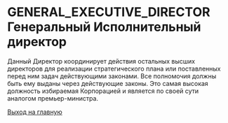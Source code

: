 # GENERAL_EXECUTIVE_DIRECTOR Генеральный Исполнительный директор
Данный Директор координирует действия остальных высших директоров для реализации стратегического плана или 
поставленных перед ним задач действующими законами. 
Все полномочия должны быть ему выданы через действующие законы. 
Это самая высокая должность избираемая Корпорацией и является по своей сути аналогом премьер-министра.

[Выход на главную](../readme.md)
